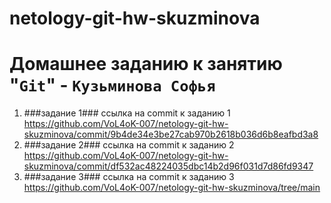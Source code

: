 # netology-git-hw-skuzminova

# Домашнее заданию к занятию "`Git`" - `Кузьминова Софья`

1. ###задание 1### ссылка на commit к заданию 1 https://github.com/VoL4oK-007/netology-git-hw-skuzminova/commit/9b4de34e3be27cab970b2618b036d6b8eafbd3a8
2. ###задание 2### ссылка на commit к заданию 2 https://github.com/VoL4oK-007/netology-git-hw-skuzminova/commit/df532ac48224035dbc14b2d96f031d7d86fd9347
3. ###задание 3### ссылка на commit к заданию 3 https://github.com/VoL4oK-007/netology-git-hw-skuzminova/tree/main
